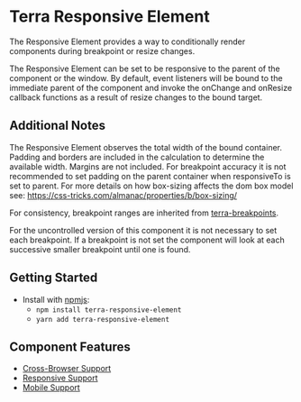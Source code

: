 # Terra Responsive Element

The Responsive Element provides a way to conditionally render components during breakpoint or resize changes.

The Responsive Element can be set to be responsive to the parent of the component or the window. By default, event listeners will be bound to the immediate parent of the component and invoke the onChange and onResize callback functions as a result of resize changes to the bound target.

## Additional Notes

The Responsive Element observes the total width of the bound container. Padding and borders are included in the calculation to determine the available width. Margins are not included. For breakpoint accuracy it is not recommended to set padding on the parent container when responsiveTo is set to parent. For more details on how box-sizing affects the dom box model see: <https://css-tricks.com/almanac/properties/b/box-sizing/>

For consistency, breakpoint ranges are inherited from [terra-breakpoints](https://engineering.cerner.com/terra-ui/#/components/terra-breakpoints/breakpoints/about).

For the uncontrolled version of this component it is not necessary to set each breakpoint. If a breakpoint is not set the component will look at each successive smaller breakpoint until one is found.

## Getting Started

* Install with [npmjs](https://www.npmjs.com):
  * `npm install terra-responsive-element`
  * `yarn add terra-responsive-element`

## Component Features

* [Cross-Browser Support](https://github.com/cerner/terra-ui/blob/master/src/terra-dev-site/contributing/ComponentStandards.e.contributing.md#cross-browser-support)
* [Responsive Support](https://github.com/cerner/terra-ui/blob/master/src/terra-dev-site/contributing/ComponentStandards.e.contributing.md#responsive-support)
* [Mobile Support](https://github.com/cerner/terra-ui/blob/master/src/terra-dev-site/contributing/ComponentStandards.e.contributing.md#mobile-support)
